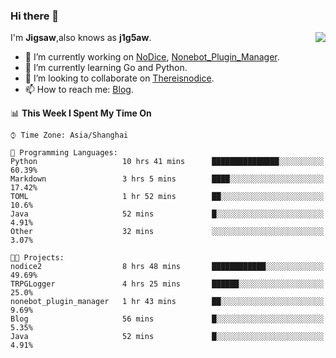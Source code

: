 ### Hi there 👋

<a href="#">
  <img align="right" src="https://github-readme-stats.vercel.app/api?username=Jigsaw111&count_private=true&show_icons=true&title_color=80070B&text_color=B3B3B3&bg_color=212121&icon_color=80070B" />
</a>

I'm **Jigsaw**,also knows as **j1g5aw**.

- 🔭 I’m currently working on [NoDice](https://github.com/thereisnodice/nodice2), [Nonebot_Plugin_Manager](https://github.com/Jigsaw111/nonebot_plugin_manager).
- 🌱 I’m currently learning Go and Python.
- 👯 I’m looking to collaborate on [Thereisnodice](https://github.com/thereisnodice).
- 📫 How to reach me: [Blog](https://blog.maddestroyer.xyz/).

<!--START_SECTION:waka-->
📊 **This Week I Spent My Time On** 

```text
⌚︎ Time Zone: Asia/Shanghai

💬 Programming Languages: 
Python                   10 hrs 41 mins      ███████████████░░░░░░░░░░   60.39% 
Markdown                 3 hrs 5 mins        ████░░░░░░░░░░░░░░░░░░░░░   17.42% 
TOML                     1 hr 52 mins        ██░░░░░░░░░░░░░░░░░░░░░░░   10.6% 
Java                     52 mins             █░░░░░░░░░░░░░░░░░░░░░░░░   4.91% 
Other                    32 mins             ░░░░░░░░░░░░░░░░░░░░░░░░░   3.07%

🐱‍💻 Projects: 
nodice2                  8 hrs 48 mins       ████████████░░░░░░░░░░░░░   49.69% 
TRPGLogger               4 hrs 25 mins       ██████░░░░░░░░░░░░░░░░░░░   25.0% 
nonebot_plugin_manager   1 hr 43 mins        ██░░░░░░░░░░░░░░░░░░░░░░░   9.69% 
Blog                     56 mins             █░░░░░░░░░░░░░░░░░░░░░░░░   5.35% 
Java                     52 mins             █░░░░░░░░░░░░░░░░░░░░░░░░   4.91%

```


<!--END_SECTION:waka-->
